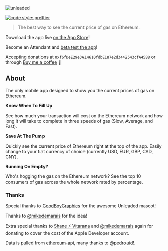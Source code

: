 ![unleaded](https://i.imgur.com/qWb9Yxp.png)

[![code style: prettier](https://img.shields.io/badge/code_style-prettier-ff69b4.svg?style=flat-square)](https://github.com/prettier/prettier)

> The best way to see the current price of gas on Ethereum.

Download the app live [on the App Store](https://itunes.apple.com/us/app/unleaded/id1446763654)!

Become an Attendant and [beta test the app](https://testflight.apple.com/join/GSPyx2gW)!

Accepting donations at `0xf6fDeE29e3A14610fdbE187e2d3442543cfA45B8` or through [Buy me a coffee](https://www.buymeacoffee.com/jeff) 🙌

## About

The only mobile app designed to show you the current prices of gas on Ethereum.

**Know When To Fill Up**

See how much your transaction will cost on the Ethereum network and how long it will take to complete in three speeds of gas (Slow, Average, and Fast).

**Save At The Pump**

Quickly see the current price of Ethereum right at the top of the app. Easily change to your fiat currency of choice (currently USD, EUR, GBP, CAD, CNY).

**Running On Empty?**

Who's hogging the gas on the Ethereum network? See the top 10 consumers of gas across the whole network rated by percentage.

### Thanks

Special thanks to [GoodBoyGraphics](https://twitter.com/GoodBoyGraphics) for the awesome Unleaded mascot!

Thanks to [@mikedemarais](https://twitter.com/mikedemarais) for the idea!

Extra special thanks to [Shane :zap: Vitarana](https://twitter.com/shanev) and [@mikedemarais](https://twitter.com/mikedemarais) again for donating to cover the cost of the Apple Developer account. 

Data is pulled from [ethereum-api](https://github.com/pedrouid/ethereum-api), many thanks to [@pedrouid](https://twitter.com/pedrouid)!.
